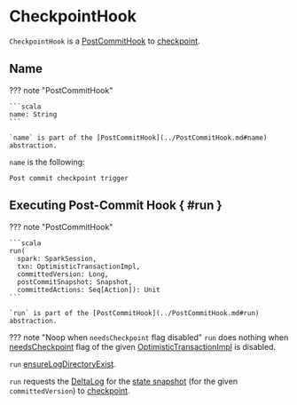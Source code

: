 # CheckpointHook

`CheckpointHook` is a [PostCommitHook](../PostCommitHook.md) to [checkpoint](Checkpoints.md#checkpoint).

## Name

??? note "PostCommitHook"

    ```scala
    name: String
    ```

    `name` is part of the [PostCommitHook](../PostCommitHook.md#name) abstraction.

`name` is the following:

```text
Post commit checkpoint trigger
```

## Executing Post-Commit Hook { #run }

??? note "PostCommitHook"

    ```scala
    run(
      spark: SparkSession,
      txn: OptimisticTransactionImpl,
      committedVersion: Long,
      postCommitSnapshot: Snapshot,
      committedActions: Seq[Action]): Unit
    ```

    `run` is part of the [PostCommitHook](../PostCommitHook.md#run) abstraction.

??? note "Noop when `needsCheckpoint` flag disabled"
    `run` does nothing when [needsCheckpoint](../OptimisticTransactionImpl.md#needsCheckpoint) flag of the given [OptimisticTransactionImpl](../OptimisticTransactionImpl.md) is disabled.

`run` [ensureLogDirectoryExist](../DeltaLog.md#ensureLogDirectoryExist).

`run` requests the [DeltaLog](../OptimisticTransactionImpl.md#deltaLog) for the [state snapshot](../SnapshotManagement.md#getSnapshotAt) (for the given `committedVersion`) to [checkpoint](Checkpoints.md#checkpoint).
